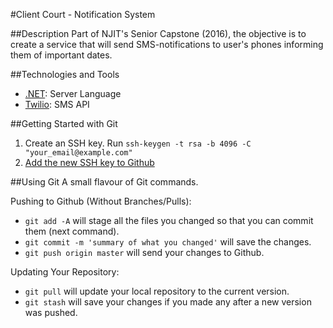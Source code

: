#Client Court - Notification System

##Description
Part of NJIT's Senior Capstone (2016), the objective is to create a service that will send SMS-notifications to user's phones informing them of important dates.

##Technologies and Tools

- [.NET](https://www.microsoft.com/net): Server Language
- [Twilio](https://www.twilio.com/): SMS API

##Getting Started with Git
1. Create an SSH key. Run `ssh-keygen -t rsa -b 4096 -C "your_email@example.com"`
2. [Add the new SSH key to Github](https://help.github.com/articles/adding-a-new-ssh-key-to-your-github-account/#platform-mac)

##Using Git
A small flavour of Git commands. 

Pushing to Github (Without Branches/Pulls): 
- `git add -A` will stage all the files you changed so that you can commit them (next command).
- `git commit -m 'summary of what you changed'` will save the changes.
- `git push origin master` will send your changes to Github.

Updating Your Repository:
- `git pull` will update your local repository to the current version.
- `git stash` will save your changes if you made any after a new version was pushed.

